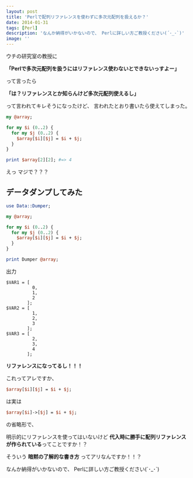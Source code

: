 ```yaml
---
layout: post
title: 'Perlで配列リファレンスを使わずに多次元配列を扱えるか？'
date: 2014-01-31
tags: [Perl]
description: 'なんか納得がいかないので、 Perlに詳しい方ご教授ください(´･_･`)'
image: ''
---
```


ウチの研究室の教授に

**「Perlで多次元配列を扱うにはリファレンス使わないとできないっすよー」**

って言ったら

**「は？リファレンスとか知らんけど多次元配列使えるし」**

って言われてキレそうになったけど、
言われたとおり書いたら使えてしまった。

``` perl
my @array;

for my $i (0..2) {
  for my $j (0..2) {
    $array[$i][$j] = $i + $j;
  }
}

print $array[2][2]; #=> 4
```

えっ マジで？？？

## データダンプしてみた

``` perl
use Data::Dumper;

my @array;

for my $i (0..2) {
  for my $j (0..2) {
    $array[$i][$j] = $i + $j;
  }
}

print Dumper @array;
```

出力

```
$VAR1 = [
          0,
          1,
          2
        ];
$VAR2 = [
          1,
          2,
          3
        ];
$VAR3 = [
          2,
          3,
          4
        ];
```

**リファレンスになってるし！！！**

これってアレですか、

``` perl
$array[$i][$j] = $i + $j;
```

は実は

``` perl
$array[$i]->[$j] = $i + $j;
```

の省略形で、

明示的にリファレンスを使ってはいないけど
**代入時に勝手に配列リファレンスが作られている**ってことですか！？

そういう **暗黙の了解的な書き方** ってアリなんですか！！？

なんか納得がいかないので、
Perlに詳しい方ご教授ください(´･\_･`)
